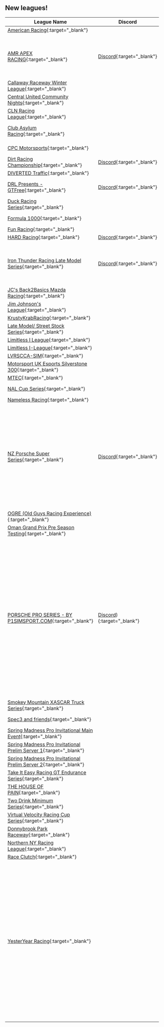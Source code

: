 ## New leagues!

| League Name | Discord | About |
|---------------------------------------------------------------------------------------------------------------------------------------------|-----------------------------------------------------------|-----------------------------------------------------------------------------------------------------------------------------------------------------------------------------------------------------------------------------------------------------------------------------------------------------------------------------------------------------------------------------------------------------------------------------------------------------------------------------------------------------------------------------------------------------------------------------------------------------------------------------------------------------------------------------------------------------------------------------------------------------------------------------------------------------------------------------------------------------------------------------------------------------------------------------------------------------------------------------------------------|
|[American Racing](https://members.iracing.com/membersite/member/LeagueView.do?league=10524){:target="_blank"} | | |
|[AMR APEX RACING](https://members.iracing.com/membersite/member/LeagueView.do?league=10539){:target="_blank"} |[Discord](https://discord.gg/CYKweAtZYn){:target="_blank"} |NextGEN Cup Series \(Season 1\) 02/03/2024   Saturday Nights\.  50% Race Length\.  Open Setup\.  Lobby Opens at 8:00pm EST\.  60 Minutes Practice\.  Qualification starts at 9:00pm EST  2 Qualifying Laps done in 5 Minutes  Race Starts at 9:05pm EST\. |
|[Callaway Raceway Winter League](https://members.iracing.com/membersite/member/LeagueView.do?league=10538){:target="_blank"} | | |
|[Central United Community Nights](https://members.iracing.com/membersite/member/LeagueView.do?league=10535){:target="_blank"} | |A fun place to hang out and race with the CU Community\! |
|[CLN Racing League](https://members.iracing.com/membersite/member/LeagueView.do?league=10527){:target="_blank"} | |Liga de Campeonatos |
|[Club Asylum Racing](https://members.iracing.com/membersite/member/LeagueView.do?league=10520){:target="_blank"} | |This is a league for distinguished gentlemen who enjoy \*\*\* around and finding out\. |
|[CPC Motorsports](https://members.iracing.com/membersite/member/LeagueView.do?league=10533){:target="_blank"} | |GT4 League for fun\. Any skill level welcome |
|[Dirt Racing Championship](https://members.iracing.com/membersite/member/LeagueView.do?league=10508){:target="_blank"} |[Discord](https://discord.gg/Xgupqk4r7D){:target="_blank"} |Dirt league with many events \(FR/EN\) |
|[DIVERTED Traffic](https://members.iracing.com/membersite/member/LeagueView.do?league=10522){:target="_blank"} | | |
|[DRL Presents \- GTFree](https://members.iracing.com/membersite/member/LeagueView.do?league=10545){:target="_blank"} |[Discord](https://discord.gg/ZNpkwyz4SQ){:target="_blank"} |Free entry & Free tracks, just buy your preferred GT3 car\. Full details can be found in the DRL discord server\. |
|[Duck Racing Series](https://members.iracing.com/membersite/member/LeagueView.do?league=10517){:target="_blank"} | |Races will be Saturday nights\. no entry fee required |
|[Formula 1000](https://members.iracing.com/membersite/member/LeagueView.do?league=10548){:target="_blank"} | |A Place for Formula 1000 Drivers to practice and race\. |
|[Fun Racing](https://members.iracing.com/membersite/member/LeagueView.do?league=10525){:target="_blank"} | |couple of dudes being dudes |
|[HARD Racing](https://members.iracing.com/membersite/member/LeagueView.do?league=10512){:target="_blank"} |[Discord](https://discord.gg/hardracing){:target="_blank"} |HARD Racing\. League Racing\. |
|[Iron Thunder Racing Late Model Series](https://members.iracing.com/membersite/member/LeagueView.do?league=10550){:target="_blank"} |[Discord](https://discord.gg/bgBXDXmdc6){:target="_blank"} |Your must be a member ITR\(Iron Thunder Racing\) discord to race in this league\!\! If you want to be apart of our league please use https://discord\.gg/bgBXDXmdc6 to join the discord and sign up for late model stock\. |
|[JC's Back2Basics Mazda Racing](https://members.iracing.com/membersite/member/LeagueView.do?league=10549){:target="_blank"} | | |
|[Jim Johnson's League](https://members.iracing.com/membersite/member/LeagueView.do?league=10507){:target="_blank"} | | |
|[KrustyKrabRacing](https://members.iracing.com/membersite/member/LeagueView.do?league=10526){:target="_blank"} | | |
|[Late Model/ Street Stock Series](https://members.iracing.com/membersite/member/LeagueView.do?league=10523){:target="_blank"} | | |
|[Limitless I League](https://members.iracing.com/membersite/member/LeagueView.do?league=10514){:target="_blank"} | | |
|[Limitless I\-League](https://members.iracing.com/membersite/member/LeagueView.do?league=10515){:target="_blank"} | | |
|[LVRSCCA\-SIM](https://members.iracing.com/membersite/member/LeagueView.do?league=10529){:target="_blank"} | |Las Vegas SCCA Division |
|[Motorsport UK Esports Silverstone 300](https://members.iracing.com/membersite/member/LeagueView.do?league=10509){:target="_blank"} | | |
|[MTEC](https://members.iracing.com/membersite/member/LeagueView.do?league=10543){:target="_blank"} | |Multiclass Team Endurance Cup |
|[NAL Cup Series](https://members.iracing.com/membersite/member/LeagueView.do?league=10513){:target="_blank"} | |Racing in the Nascar Cup series against the best\! |
|[Nameless Racing](https://members.iracing.com/membersite/member/LeagueView.do?league=10519){:target="_blank"} | |Team based Racing League |
|[NZ Porsche Super Series](https://members.iracing.com/membersite/member/LeagueView.do?league=10516){:target="_blank"} |[Discord](https://discord.gg/mv9sS6qrYN){:target="_blank"} |Every Wednesday Night at 7:00pm Cars Porsche 992 Cup Porsche 991 Cup 45 Minutes Practice 15 minutes Qualifying Race 1, 12 laps Race 2\. 12 laps Race 3 \(feature\) TOP 10 Reverse 18 laps Compulsory Pit stop Starts on the 3rd of January Round 1 Virgina International raceway\(free track\) Round 2 Bathurst Round 3 Oulton Park\(Free track\) Round 4 Winton Round 5 Monza Round 6 Sandown Round 7 Long beach Round 8 Summit Ponit\(Free track\) Google Form is in the ⁠series\-info Both cars are running in the same race but there will be separate championships for the 992 and 991 and a out right winner of both series |
|[OGRE \(Old Guys Racing Experience\)](https://members.iracing.com/membersite/member/LeagueView.do?league=10537){:target="_blank"} | |ARCA Menards League for drivers 50 and up |
|[Oman Grand Prix Pre Season Testing](https://members.iracing.com/membersite/member/LeagueView.do?league=10531){:target="_blank"} | | |
|[PORSCHE PRO SERIES \- BY P1SIMSPORT\.COM](https://members.iracing.com/membersite/member/LeagueView.do?league=10536){:target="_blank"} |[Discord](https://discord.gg/kAudF2SHjS)){:target="_blank"} |ACQUIRE YOUR COMPETITION LICENSE \- IN 4 EASY STEPS\!  1\. Fill out the Google Form provided here: https://forms\.gle/Zxa4Vn1PuwdpWETu9   2\. Entry Fee Submission: Visit the official league website\. https://www\.p1simsport\.com/ Navigate to the &\#8220;League Entry&\#8221; section\. Click on the designated button for entering the league\. Follow the prompts to pay the entry fee securely\.   3\. Discord Confirmation: \(Discord: https://discord\.gg/kAudF2SHjS\) Send a direct message to the league admin \(Ben @benrushes\) confirming that you have completed the Google Form and paid the entry fee\.   4\. Admin Review and Finalization: The league admin will review the submitted form and payment\. Participants will receive a final message indicating their successful registration and any additional relevant information\. Upon successful review, the admin will officially confirm the participant's spot in the league via \#entry\-list in the discord\. |
|[Smokey Mountain XASCAR Truck Series](https://members.iracing.com/membersite/member/LeagueView.do?league=10530){:target="_blank"} | | |
|[Spec3 and friends](https://members.iracing.com/membersite/member/LeagueView.do?league=10547){:target="_blank"} | |Racing for Spec3 racers and friends of the series |
|[Spring Madness Pro Invitational Main Event](https://members.iracing.com/membersite/member/LeagueView.do?league=10540){:target="_blank"} | |Main Event for the Pro Inv |
|[Spring Madness Pro Invitational Prelim Server 1](https://members.iracing.com/membersite/member/LeagueView.do?league=10541){:target="_blank"} | |Server 1 for Prelim night |
|[Spring Madness Pro Invitational Prelim Server 2](https://members.iracing.com/membersite/member/LeagueView.do?league=10542){:target="_blank"} | |Server 2 for Prelim night |
|[Take It Easy Racing GT Endurance Series](https://members.iracing.com/membersite/member/LeagueView.do?league=10546){:target="_blank"} | |Soon |
|[THE HOUSE OF PAIN](https://members.iracing.com/membersite/member/LeagueView.do?league=10544){:target="_blank"} | |Come sit down kick your shoes off and sit a spell\.\.\. |
|[Two Drink Minimum Series](https://members.iracing.com/membersite/member/LeagueView.do?league=10510){:target="_blank"} | | |
|[Virtual Velocity Racing Cup Series](https://members.iracing.com/membersite/member/LeagueView.do?league=10532){:target="_blank"} | | |
|[Donnybrook Park Raceway](https://members.iracing.com/membersite/member/LeagueView.do?league=10534){:target="_blank"} | |Enthusiast's from Zim or Rhodesia or other less nice places |
|[Northern NY Racing League](https://members.iracing.com/membersite/member/LeagueView.do?league=10528){:target="_blank"} | | |
|[Race Clutch](https://members.iracing.com/membersite/member/LeagueView.do?league=10511){:target="_blank"} | |Internal League for RC |
|[YesterYear Racing](https://members.iracing.com/membersite/member/LeagueView.do?league=10518){:target="_blank"} | |YesterYear Racing is a unique League that ties history to present day\. Because of the many customizable parameters available in iRacing, each race is set up based on an actual historic race\. Race length, time of day, and weather all mirror the race that took place in history\. In addition, YesterYear Racing follows the rules and point system in effect during the period in which the historic series took place\.   The launch of YesterYear Racing will take place in March 2024 and include only one series\. The inaugural series will be based on the 1990 NASCAR Whelen Modified and S\.M\.A\.R\.T\. Modified seasons\. Races will take place on Tuesday evenings at 9:00pm EST after a 55\-minute practice session and a 5\-minute qualifying session\. The first race will be held on March 12, 2024, followed by 14 races throughout the calendar year 2024\. All races will be broadcast live by Maconi Entertainment, a line of business within Maconi Setup Shop LLC\. |

